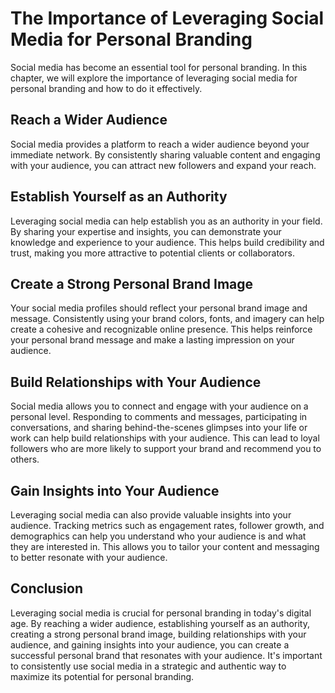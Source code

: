 The Importance of Leveraging Social Media for Personal Branding
===================================================================================================

Social media has become an essential tool for personal branding. In this chapter, we will explore the importance of leveraging social media for personal branding and how to do it effectively.

Reach a Wider Audience
----------------------

Social media provides a platform to reach a wider audience beyond your immediate network. By consistently sharing valuable content and engaging with your audience, you can attract new followers and expand your reach.

Establish Yourself as an Authority
----------------------------------

Leveraging social media can help establish you as an authority in your field. By sharing your expertise and insights, you can demonstrate your knowledge and experience to your audience. This helps build credibility and trust, making you more attractive to potential clients or collaborators.

Create a Strong Personal Brand Image
------------------------------------

Your social media profiles should reflect your personal brand image and message. Consistently using your brand colors, fonts, and imagery can help create a cohesive and recognizable online presence. This helps reinforce your personal brand message and make a lasting impression on your audience.

Build Relationships with Your Audience
--------------------------------------

Social media allows you to connect and engage with your audience on a personal level. Responding to comments and messages, participating in conversations, and sharing behind-the-scenes glimpses into your life or work can help build relationships with your audience. This can lead to loyal followers who are more likely to support your brand and recommend you to others.

Gain Insights into Your Audience
--------------------------------

Leveraging social media can also provide valuable insights into your audience. Tracking metrics such as engagement rates, follower growth, and demographics can help you understand who your audience is and what they are interested in. This allows you to tailor your content and messaging to better resonate with your audience.

Conclusion
----------

Leveraging social media is crucial for personal branding in today's digital age. By reaching a wider audience, establishing yourself as an authority, creating a strong personal brand image, building relationships with your audience, and gaining insights into your audience, you can create a successful personal brand that resonates with your audience. It's important to consistently use social media in a strategic and authentic way to maximize its potential for personal branding.
